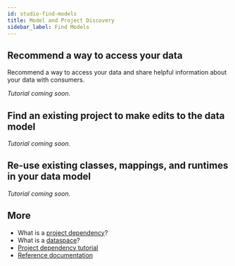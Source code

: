 ```yaml
---
id: studio-find-models
title: Model and Project Discovery
sidebar_label: Find Models 
---
```


## Recommend a way to access your data  
Recommend a way to access your data and share helpful information about your data with consumers.

_Tutorial coming soon._

## Find an existing project to make edits to the data model

_Tutorial coming soon._

## Re-use existing classes, mappings, and runtimes in your data model

_Tutorial coming soon._

## More
- What is a [project dependency](../concepts/legend-concepts#project-dependencies)?
- What is a [dataspace](../concepts/legend-studio-concepts.md/#dataspace)?
- [Project dependency tutorial](../tutorials/studio-project-dependencies.md)
- [Reference documentation](../reference/)
